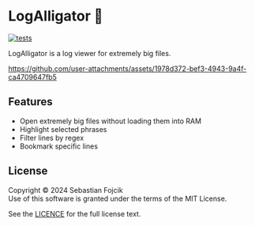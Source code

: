 # LogAlligator 🐊

[![tests](https://github.com/KyrietS/LogAlligator/actions/workflows/test.yml/badge.svg)](https://github.com/KyrietS/LogAlligator/actions/workflows/test.yml)

LogAlligator is a log viewer for extremely big files.


https://github.com/user-attachments/assets/1978d372-bef3-4943-9a4f-ca4709647fb5


## Features

- Open extremely big files without loading them into RAM
- Highlight selected phrases
- Filter lines by regex
- Bookmark specific lines

## License

Copyright © 2024 Sebastian Fojcik \
Use of this software is granted under the terms of the MIT License.

See the [LICENCE](LICENSE) for the full license text.
